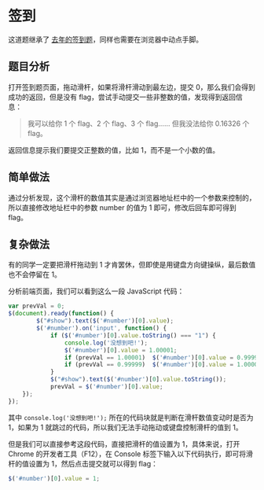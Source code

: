 # 签到

这道题继承了 [去年的签到题](https://github.com/ustclug/hackergame2019-writeups/blob/master/official/%E7%AD%BE%E5%88%B0%E9%A2%98/README.md)，同样也需要在浏览器中动点手脚。

## 题目分析

打开签到题页面，拖动滑杆，如果将滑杆滑动到最左边，提交 0，那么我们会得到成功的返回，但是没有 flag，尝试手动提交一些非整数的值，发现得到返回信息：

> 我可以给你 1 个 flag、2 个 flag、3 个 flag…… 但我没法给你 0.16326 个 flag。

返回信息提示我们要提交正整数的值，比如 1，而不是一个小数的值。

## 简单做法

通过分析发现，这个滑杆的数值其实是通过浏览器地址栏中的一个参数来控制的，所以直接修改地址栏中的参数 number 的值为 1 即可，修改后回车即可得到 flag。

## 复杂做法

有的同学一定要把滑杆拖动到 1 才肯罢休，但即使是用键盘方向键操纵，最后数值也不会停留在 1。

分析前端页面，我们可以看到这么一段 JavaScript 代码：

```javascript
var prevVal = 0;
$(document).ready(function() {
        $("#show").text($('#number')[0].value);
        $('#number').on('input', function() {
            if ($('#number')[0].value.toString() === "1") {
                console.log('没想到吧!');
                $('#number')[0].value = 1.00001;
                if (prevVal == 1.00001)  $('#number')[0].value = 0.99999;
                if (prevVal == 0.99999)  $('#number')[0].value = 1.00001;
            }
            $("#show").text($('#number')[0].value.toString());
            prevVal = $('#number')[0].value;
    });
});
```

其中 `console.log('没想到吧!');` 所在的代码块就是判断在滑杆数值变动时是否为 1，如果为 1 就跳过的代码，所以我们无法手动拖动或键盘控制滑杆的值到 1。

但是我们可以直接参考这段代码，直接把滑杆的值设置为 1，具体来说，打开 Chrome 的开发者工具（F12），在 Console 标签下输入以下代码执行，即可将滑杆的值设置为 1，然后点击提交就可以得到 flag：

```javascript
$('#number')[0].value = 1;
```
